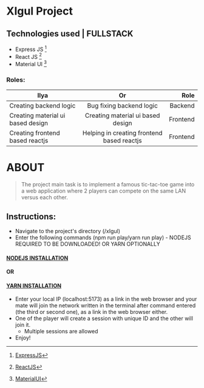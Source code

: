 # XIgul Project

## Technologies used | FULLSTACK

- Express JS [^1]
- React JS [^2]
- Material UI [^3]

[^1]: [ExpressJS](https://en.wikipedia.org/wiki/Express.js)
[^2]: [ReactJS](<https://en.wikipedia.org/wiki/React_(JavaScript_library)>)
[^3]: [MaterialUI](https://en.wikipedia.org/wiki/Material_Design)

### Roles:

| Ilya                              |                     Or                     |     Role |
| --------------------------------- | :----------------------------------------: | -------: |
| Creating backend logic            |          Bug fixing backend logic          |  Backend |
| Creating material ui based design |     Creating material ui based design      | Frontend |
| Creating frontend based reactjs   | Helping in creating frontend based reactjs | Frontend |

# ABOUT

> The project main task is to implement a famous tic-tac-toe game into a web application where 2 players can compete on the same LAN versus each other.

## Instructions:

- Navigate to the project's directory (/xIgul)
- Enter the following commands (npm run play/yarn run play) - NODEJS REQUIRED TO BE DOWNLOADED! OR YARN OPTIONALLY

#### [NODEJS INSTALLATION](https://nodejs.org/en/)

#### OR

#### [YARN INSTALLATION](https://classic.yarnpkg.com/lang/en/docs/install/#windows-stable)

- Enter your local IP (localhost:5173) as a link in the web browser and your mate will join the network written in the terminal after command entered (the third or second one), as a link in the web browser either.
- One of the player will create a session with unique ID and the other will join it.
  - Multiple sessions are allowed
- Enjoy!

